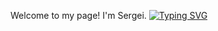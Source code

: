 Welcome to my page! I'm Sergei. 
[![Typing SVG](https://readme-typing-svg.herokuapp.com?color=%2336BCF7&lines=QA+Engineer+Minsk)](https://git.io/typing-svg)
